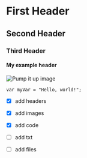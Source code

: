 # First Header
## Second Header
### Third Header
#### My example header


![Pump it up image](https://www.yutogames.com/wp-content/uploads/2024/08/Pump-It-Up-Phoenix-2023.jpg)

```
var myVar = "Hello, world!";
```

- [x] add headers
- [x] add images
- [x] add code
- [ ] add txt
- [ ] add files

